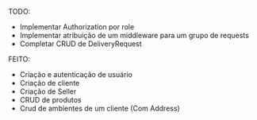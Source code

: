 TODO:

- Implementar Authorization por role
- Implementar atribuição de um middleware para um grupo de requests
- Completar CRUD de DeliveryRequest

FEITO:

- Criação e autenticação de usuário
- Criação de cliente
- Criação de Seller
- CRUD de produtos
- Crud de ambientes de um cliente (Com Address)
